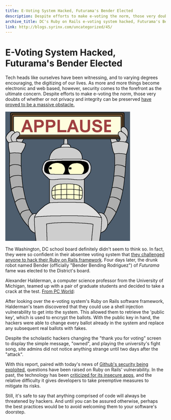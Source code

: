 ```yaml
---
title: E-Voting System Hacked, Futurama's Bender Elected
description: Despite efforts to make e-voting the norm, those very doubts of whether or not privacy and integrity can be preserved have been a massive obstacle.
archive_title: DC's Ruby on Rails e-voting system hacked, Futurama's Bender elected
link: http://blogs.syrinx.com/uncategorized/45/
---
```


# E-Voting System Hacked, Futurama's Bender Elected

Tech heads like ourselves have been witnessing, and to varying degrees encouraging, the digitizing of our lives. As more and more things become electronic and web based, however, security comes to the forefront as the ultimate concern. Despite efforts to make e-voting the norm, those very doubts of whether or not privacy and integrity can be preserved [have proved to be a massive obstacle.](http://gizmodo.com/5825014/how-the-2004-presidential-election-may-have-been-hacked)

![](/assets/img/blog/bender.jpg)

The Washington, DC school board definitely didn't seem to think so. In fact, they were so confident in their absentee voting system that [they challenged anyone to hack their Ruby on Rails framework](http://gizmodo.com/5889838/hacked-dc-school-board-e+voting-elects-bender-president). Four days later, the drunk robot named Bender (officially "Bender Bending Rodriguez") of _Futurama_ fame was elected to the District's board.

Alexander Halderman, a computer science professor from the University of Michigan, teamed up with a pair of graduate students and decided to take a crack at the test. [From PC World](http://pcworld.co.nz/pcworld/pcw.nsf/news/hackers-elect-futuramas-bender-to-the-washington-dc-school-board):

After looking over the e-voting system's Ruby on Rails software framework, Halderman's team discovered that they could use a shell injection vulnerability to get into the system. This allowed them to retrieve the 'public key', which is used to encrypt the ballots. With the public key in hand, the hackers were able to change every ballot already in the system and replace any subsequent real ballots with fakes.

Despite the scholastic hackers changing the "thank you for voting" screen to display the simple message, "owned", and playing the university's fight song, site admins did not notice anything strange until two days after the "attack".

With this report, paired with today's news of [Github's security being exploited](https://github.com/blog/1068-public-key-security-vulnerability-and-mitigation), questions have been raised on Ruby on Rails' vulnerability. In the past, the technology has been [criticized for its insecure apps](http://ianloic.com/2007/05/18/insecurity_is_ruby_on_rails_best_practice/), and the relative difficulty it gives developers to take preemptive measures to mitigate its risks.

Still, it's safe to say that anything comprised of code will always be threatened by hackers. And until you can be assured otherwise, perhaps the best practices would be to avoid welcoming them to your software's doorstep.
